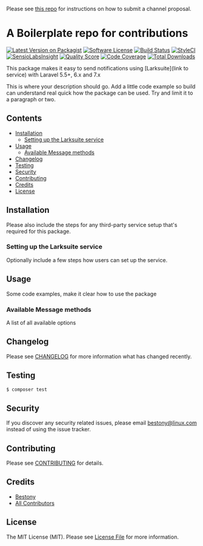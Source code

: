 Please see [this repo](https://github.com/laravel-notification-channels/channels) for instructions on how to submit a channel proposal.

# A Boilerplate repo for contributions

[![Latest Version on Packagist](https://img.shields.io/packagist/v/laravel-notification-channels/larksuite.svg?style=flat-square)](https://packagist.org/packages/laravel-notification-channels/larksuite)
[![Software License](https://img.shields.io/badge/license-MIT-brightgreen.svg?style=flat-square)](LICENSE.md)
[![Build Status](https://img.shields.io/travis/laravel-notification-channels/larksuite/master.svg?style=flat-square)](https://travis-ci.org/laravel-notification-channels/larksuite)
[![StyleCI](https://styleci.io/repos/:style_ci_id/shield)](https://styleci.io/repos/:style_ci_id)
[![SensioLabsInsight](https://img.shields.io/sensiolabs/i/:sensio_labs_id.svg?style=flat-square)](https://insight.sensiolabs.com/projects/:sensio_labs_id)
[![Quality Score](https://img.shields.io/scrutinizer/g/laravel-notification-channels/larksuite.svg?style=flat-square)](https://scrutinizer-ci.com/g/laravel-notification-channels/larksuite)
[![Code Coverage](https://img.shields.io/scrutinizer/coverage/g/laravel-notification-channels/larksuite/master.svg?style=flat-square)](https://scrutinizer-ci.com/g/laravel-notification-channels/larksuite/?branch=master)
[![Total Downloads](https://img.shields.io/packagist/dt/laravel-notification-channels/larksuite.svg?style=flat-square)](https://packagist.org/packages/laravel-notification-channels/larksuite)

This package makes it easy to send notifications using [Larksuite](link to service) with Laravel 5.5+, 6.x and 7.x


This is where your description should go. Add a little code example so build can understand real quick how the package can be used. Try and limit it to a paragraph or two.



## Contents

- [Installation](#installation)
	- [Setting up the Larksuite service](#setting-up-the-Larksuite-service)
- [Usage](#usage)
	- [Available Message methods](#available-message-methods)
- [Changelog](#changelog)
- [Testing](#testing)
- [Security](#security)
- [Contributing](#contributing)
- [Credits](#credits)
- [License](#license)


## Installation

Please also include the steps for any third-party service setup that's required for this package.

### Setting up the Larksuite service

Optionally include a few steps how users can set up the service.

## Usage

Some code examples, make it clear how to use the package

### Available Message methods

A list of all available options

## Changelog

Please see [CHANGELOG](CHANGELOG.md) for more information what has changed recently.

## Testing

``` bash
$ composer test
```

## Security

If you discover any security related issues, please email bestony@linux.com instead of using the issue tracker.

## Contributing

Please see [CONTRIBUTING](CONTRIBUTING.md) for details.

## Credits

- [Bestony](https://github.com/bestony)
- [All Contributors](../../contributors)

## License

The MIT License (MIT). Please see [License File](LICENSE.md) for more information.
